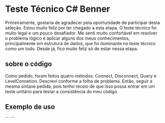 # Teste Técnico C# Benner

Primeiramente, gostaria de agradecer pela oportunidade de participar desta seleção. Estou muito feliz por ter chegado a esta etapa. O teste técnico foi muito legal e um pouco desafiador. Me senti muito confortável em resolver o problema lógico e aplicar alguns dos meus conhecimentos, principalmente em estrutura de dados, que foi dominante no teste técnico como um todo. Desde já, fico muito feliz só de estar nessa etapa.

## sobre o código

Como pedido, foram feitos quatro métodos: Connect, Disconnect, Query e LevelConnetion. Descrevi conforme a folha de problema. Então, seguir a mesma sintaxe pedida, pois tenho receio de que isso possa entrar em um teste unitário para testar a consistência do meu código.

## Exemplo de uso
´´´
´´´